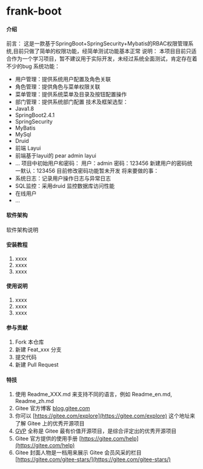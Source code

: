 # frank-boot

#### 介绍
前言：
这是一款基于SpringBoot+SpringSecurity+Mybatis的RBAC权限管理系统,目前只做了简单的权限功能，经简单测试功能基本正常
说明：
本项目目前只适合作为一个学习项目，暂不建议用于实际开发，未经过系统全面测试，肯定存在着不少的bug
系统功能：
- 用户管理：提供系统用户配置及角色关联
- 角色管理：提供角色与菜单权限关联
- 菜单管理：提供系统菜单及目录及按钮配置操作
- 部门管理：提供系统部门配置
技术及框架选型：
- Java1.8
- SpringBoot2.4.1
- SpringSecurity
- MyBatis
- MySql
- Druid
- 前端  Layui
- 前端基于layui的   pear admin layui
- ...
项目中初始用户和密码：
用户：admin 密码：123456
新建用户的密码统一默认：123456
目前修改密码功能暂未开发
将来要做的事：
- 系统日志：记录用户操作日志与异常日志
- SQL监控：采用druid 监控数据库访问性能
- 在线用户
- ...

#### 软件架构
软件架构说明


#### 安装教程

1.  xxxx
2.  xxxx
3.  xxxx

#### 使用说明

1.  xxxx
2.  xxxx
3.  xxxx

#### 参与贡献

1.  Fork 本仓库
2.  新建 Feat_xxx 分支
3.  提交代码
4.  新建 Pull Request


#### 特技

1.  使用 Readme\_XXX.md 来支持不同的语言，例如 Readme\_en.md, Readme\_zh.md
2.  Gitee 官方博客 [blog.gitee.com](https://blog.gitee.com)
3.  你可以 [https://gitee.com/explore](https://gitee.com/explore) 这个地址来了解 Gitee 上的优秀开源项目
4.  [GVP](https://gitee.com/gvp) 全称是 Gitee 最有价值开源项目，是综合评定出的优秀开源项目
5.  Gitee 官方提供的使用手册 [https://gitee.com/help](https://gitee.com/help)
6.  Gitee 封面人物是一档用来展示 Gitee 会员风采的栏目 [https://gitee.com/gitee-stars/](https://gitee.com/gitee-stars/)
